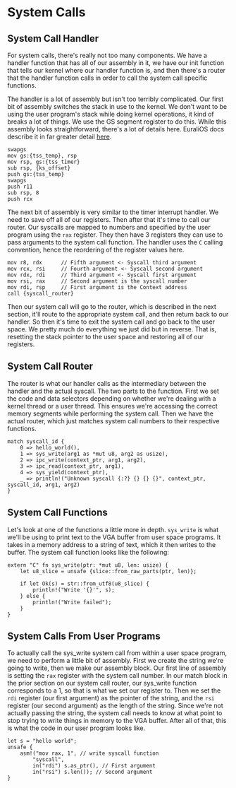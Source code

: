 # System Calls

## System Call Handler

For system calls, there's really not too many components. We have a handler function that has all of our assembly in it, we have our init function that tells our kernel where our handler function is, and then there's a router that the handler function calls in order to call the system call specific functions.

The handler is a lot of assembly but isn't too terribly complicated. Our first bit of assembly switches the stack in use to the kernel. We don't want to be using the user program's stack while doing kernel operations, it kind of breaks a lot of things. We use the GS segment register to do this. While this assembly looks straightforward, there's a lot of details here. EuraliOS docs describe it in far greater detail [here](https://github.com/bendudson/EuraliOS/blob/main/doc/journal/04-more-syscalls.org#switching-stack-on-syscall).

    swapgs
    mov gs:{tss_temp}, rsp
    mov rsp, gs:{tss_timer}
    sub rsp, {ks_offset}
    push gs:{tss_temp}
    swapgs
    push r11
    sub rsp, 8
    push rcx

The next bit of assembly is very similar to the timer interrupt handler. We need to save off all of our registers. Then after that it's time to call our router. Our syscalls are mapped to numbers and specified by the user program using the `rax` register. They then have 3 registers they can use to pass arguments to the system call function. The handler uses the `C` calling convention, hence the reordering of the register values here.

    mov r8, rdx      // Fifth argument <- Syscall third argument
    mov rcx, rsi     // Fourth argument <- Syscall second argument
    mov rdx, rdi     // Third argument <- Syscall first argument
    mov rsi, rax     // Second argument is the syscall number
    mov rdi, rsp     // First argument is the Context address
    call {syscall_router}

Then our system call will go to the router, which is described in the next section, it'll route to the appropriate system call, and then return back to our handler. So then it's time to exit the system call and go back to the user space. We pretty much do everything we just did but in reverse. That is, resetting the stack pointer to the user space and restoring all of our registers.

## System Call Router

The router is what our handler calls as the intermediary between the handler and the actual syscall. The two parts to the function. First we set the code and data selectors depending on whether we're dealing with a kernel thread or a user thread. This ensures we're accessing the correct memory segments while performing the system call. Then we have the actual router, which just matches system call numbers to their respective functions.

    match syscall_id {
        0 => hello_world(),
        1 => sys_write(arg1 as *mut u8, arg2 as usize),
        2 => ipc_write(context_ptr, arg1, arg2),
        3 => ipc_read(context_ptr, arg1),
        4 => sys_yield(context_ptr),
        _ => println!("Unknown syscall {:?} {} {} {}", context_ptr, syscall_id, arg1, arg2)
    }

## System Call Functions

Let's look at one of the functions a little more in depth. `sys_write` is what we'll be using to print text to the VGA buffer from user space programs. It takes in a memory address to a string of text, which it then writes to the buffer. The system call function looks like the following:

    extern "C" fn sys_write(ptr: *mut u8, len: usize) {
        let u8_slice = unsafe {slice::from_raw_parts(ptr, len)};

        if let Ok(s) = str::from_utf8(u8_slice) {
            println!("Write '{}'", s);
        } else {
            println!("Write failed");
        }
    }

## System Calls From User Programs

To actually call the sys_write system call from within a user space program, we need to perform a little bit of assembly. First we create the string we're going to write, then we make our assembly block. Our first line of assembly is setting the `rax` register with the system call number. In our match block in the prior section on our system call router, our sys_write function corresponds to a 1, so that is what we set our register to. Then we set the `rdi` register (our first argument) as the pointer of the string, and the `rsi` register (our second argument) as the length of the string. Since we're not actually passing the string, the system call needs to know at what point to stop trying to write things in memory to the VGA buffer. After all of that, this is what the code in our user program looks like.

    let s = "hello world";
    unsafe {
        asm!("mov rax, 1", // write syscall function
            "syscall",
            in("rdi") s.as_ptr(), // First argument
            in("rsi") s.len()); // Second argument
    }
